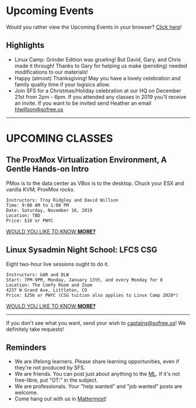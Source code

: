 # Upcoming Events

Would you rather view the Upcoming Events in your browser? [Click here](https://gitlab.com/sofreeus/sofreeus/blob/master/upcoming-events.md)!


## Highlights

* Linux Camp: Grinder Edition was grueling!  But David, Gary, and Chris made it through!  Thanks to Gary for helping us make (peniding) needed modifications to our materials!
* Happy (almost) Thanksgiving!  May you have a lovely celebration and family quality time if your logisics allow.
* Join SFS for a Christmas/Holiday celebration at our HQ on December 21st from 2pm - 6pm. If you attended any classes in 2019 you'll receive an invite.  If you want to be invited send Heather an email hlwillson@sofree.us
---

# UPCOMING CLASSES

## The ProxMox Virtualization Environment, A Gentle Hands-on Intro

PMox is to the data center as VBox is to the desktop. Chuck your ESX and vanilla KVM; ProxMox *rocks*.

    Instructors: Troy Ridgley and David Willson
    Time: 9:00 AM to 1:00 PM
    Date: Saturday, November 16, 2019
    Location: TBD
    Price: $16 or PWYC
[WOULD YOU LIKE TO KNOW **MORE?**](https://www.meetup.com/sofreeus/events/266395415/)

## Linux Sysadmin Night School: LFCS CSG

Eight two-hour live sessions ought to do it.

    Instructors: GAR and DLW
    Start: 7PM-9PM, Monday, January 13th, and every Monday for 8
    Location: The Comfy Room and Zoom
    4237 W Grand Ave, Littleton, CO
    Price: $256 or PWYC (CSG tuition also applies to Linux Camp 2020*)

[WOULD YOU LIKE TO KNOW **MORE?**](https://www.meetup.com/sofreeus/events/265940729/)

---

If you don't see what you want, send your wish to captains@sofree.us! We definitely take requests!

## Reminders

* We are lifelong learners. Please share learning opportunities, even if they're not produced by SFS.
* We are friends. You can post just about anything to the [ML](http://lists.sofree.us/cgi-bin/mailman/listinfo/sfs). If it's not free-libre, put "OT:" in the subject.
* We are professionals. Your "help wanted" and "job wanted" posts are welcome.
* Come hang out with us in [Mattermost](https://mm.sofree.us/sfs-team/channels/town-square)!
